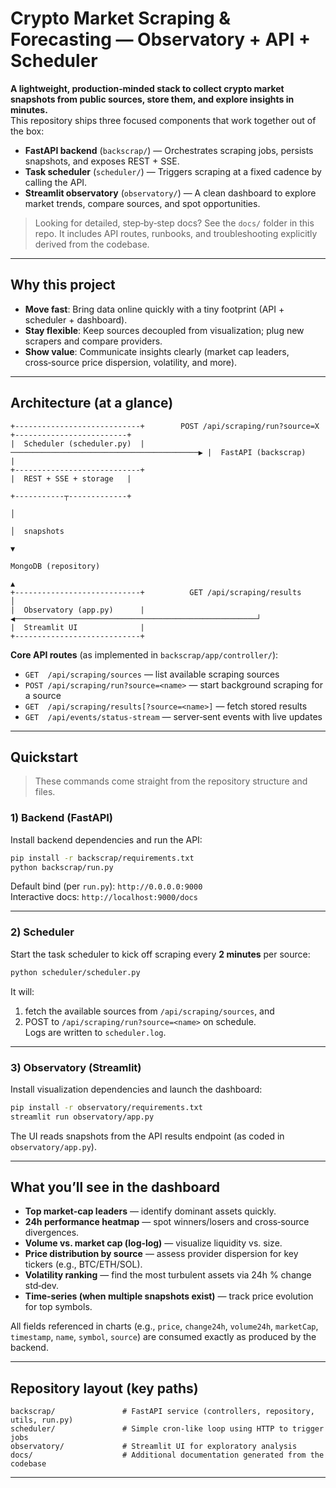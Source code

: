 # Crypto Market Scraping & Forecasting — Observatory + API + Scheduler

**A lightweight, production‑minded stack to collect crypto market snapshots from public sources, store them, and explore insights in minutes.**  
This repository ships three focused components that work together out of the box:

- **FastAPI backend** (`backscrap/`) — Orchestrates scraping jobs, persists snapshots, and exposes REST + SSE.
- **Task scheduler** (`scheduler/`) — Triggers scraping at a fixed cadence by calling the API.
- **Streamlit observatory** (`observatory/`) — A clean dashboard to explore market trends, compare sources, and spot opportunities.

> Looking for detailed, step‑by‑step docs? See the `docs/` folder in this repo. It includes API routes, runbooks, and troubleshooting explicitly derived from the codebase.

---

## Why this project

- **Move fast**: Bring data online quickly with a tiny footprint (API + scheduler + dashboard).
- **Stay flexible**: Keep sources decoupled from visualization; plug new scrapers and compare providers.
- **Show value**: Communicate insights clearly (market cap leaders, cross‑source price dispersion, volatility, and more).

---

## Architecture (at a glance)

```
+----------------------------+        POST /api/scraping/run?source=X       +-------------------------+
|  Scheduler (scheduler.py)  |  ──────────────────────────────────────────▶ |  FastAPI (backscrap)    |
+----------------------------+                                             |  REST + SSE + storage   |
                                                                          +-----------┬-------------+
                                                                                      │
                                                                                      │  snapshots
                                                                                      ▼
                                                                             MongoDB (repository)
                                                                                      ▲
+----------------------------+          GET /api/scraping/results                      │
|  Observatory (app.py)      |  ◀──────────────────────────────────────────────────────┘
|  Streamlit UI              |
+----------------------------+
```

**Core API routes** (as implemented in `backscrap/app/controller/`):
- `GET  /api/scraping/sources` — list available scraping sources
- `POST /api/scraping/run?source=<name>` — start background scraping for a source
- `GET  /api/scraping/results[?source=<name>]` — fetch stored results
- `GET  /api/events/status-stream` — server‑sent events with live updates

---

## Quickstart

> These commands come straight from the repository structure and files.

### 1) Backend (FastAPI)

Install backend dependencies and run the API:

```bash
pip install -r backscrap/requirements.txt
python backscrap/run.py
```

Default bind (per `run.py`): `http://0.0.0.0:9000`  
Interactive docs: `http://localhost:9000/docs`

---

### 2) Scheduler

Start the task scheduler to kick off scraping every **2 minutes** per source:

```bash
python scheduler/scheduler.py
```

It will:
1) fetch the available sources from `/api/scraping/sources`, and  
2) POST to `/api/scraping/run?source=<name>` on schedule.  
Logs are written to `scheduler.log`.

---

### 3) Observatory (Streamlit)

Install visualization dependencies and launch the dashboard:

```bash
pip install -r observatory/requirements.txt
streamlit run observatory/app.py
```

The UI reads snapshots from the API results endpoint (as coded in `observatory/app.py`).

---

## What you’ll see in the dashboard

- **Top market‑cap leaders** — identify dominant assets quickly.  
- **24h performance heatmap** — spot winners/losers and cross‑source divergences.  
- **Volume vs. market cap (log‑log)** — visualize liquidity vs. size.  
- **Price distribution by source** — assess provider dispersion for key tickers (e.g., BTC/ETH/SOL).  
- **Volatility ranking** — find the most turbulent assets via 24h % change std‑dev.  
- **Time‑series (when multiple snapshots exist)** — track price evolution for top symbols.

All fields referenced in charts (e.g., `price`, `change24h`, `volume24h`, `marketCap`, `timestamp`, `name`, `symbol`, `source`) are consumed exactly as produced by the backend.

---

## Repository layout (key paths)

```
backscrap/               # FastAPI service (controllers, repository, utils, run.py)
scheduler/               # Simple cron‑like loop using HTTP to trigger jobs
observatory/             # Streamlit UI for exploratory analysis
docs/                    # Additional documentation generated from the codebase
```

---
